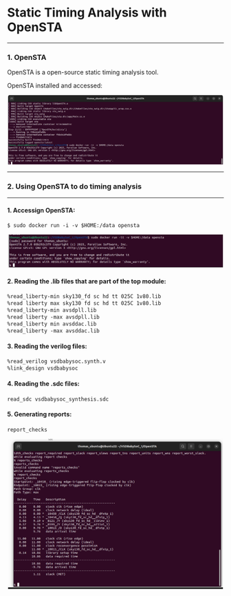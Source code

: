# Static Timing Analysis with OpenSTA
---

### 1. OpenSTA

OpenSTA is a open-source static timing analysis tool.

OpenSTA installed and accessed:

<div align="center"><img src="images/opensta_.png" alt="Alt Text" width="500"/> </div>

---
### 2. Using OpenSTA to do timing analysis
---

#### 1. Accessign OpenSTA:

```
$ sudo docker run -i -v $HOME:/data opensta
```

<div align="center"><img src="images/opensta_access.png" alt="Alt Text" width="500"/> </div>

#### 2. Reading the .lib files that are part of the top module:

```
%read_liberty-min sky130_fd sc hd tt 025C 1v80.lib
%read liberty max sky130 fd sc hd tt 025C 1v80.lib
%read_liberty-min avsdpll.lib
%read liberty -max avsdpll.lib
%read_liberty min avsddac.lib
%read_liberty -max avsddac.lib
```

#### 3. Reading the verilog files:

```
%read_verilog vsdbabysoc.synth.v
%link_design vsdbabysoc
```

#### 4. Reading the .sdc files:

```
read_sdc vsdbabysoc_synthesis.sdc
```

#### 5. Generating reports:

```
report_checks
```

<div align="center"><img src="images/opensta_report.png" alt="Alt Text" width="500"/> </div>


